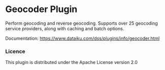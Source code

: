 # Geocoder Plugin

Perform geocoding and reverse geocoding. Supports over 25 geocoding service providers, along with caching and batch options.

Documentation: https://www.dataiku.com/dss/plugins/info/geocoder.html


### Licence
This plugin is distributed under the Apache License version 2.0
